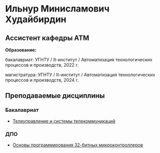 # Ильнур Минисламович Худайбирдин
## Ассистент кафедры АТМ

**Образование:**

бакалавриат: УГНТУ / It-институт / Автоматизация технологических процессов и производств, 2022 г.

магистратура: УГНТУ / It-институт / Автоматизация технологических процессов и производств, 2024 г.
 
## Преподаваемые дисциплины

### Бакалавриат

* [Телеуправление и системы телекоммуникаций](TUiSTK)

### ДПО

* [Основы программирования 32-битных микроконтроллеров](ESP32)
